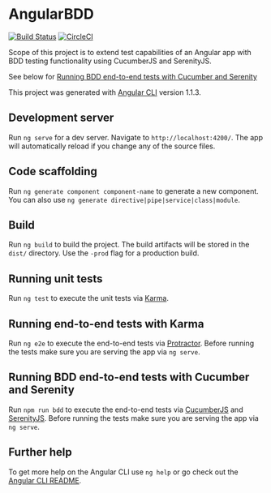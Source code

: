 # AngularBDD
[![Build Status](https://travis-ci.org/SpiralOutDotEu/code-problems.svg?branch=master)](https://travis-ci.org/SpiralOutDotEu/code-problems)
[![CircleCI](https://circleci.com/gh/SpiralOutDotEu/AngularBDD/tree/master.svg?style=svg&circle-token=882a4f5cd4f13d7261290fb2bd7e297a8dfe109d)](https://circleci.com/gh/SpiralOutDotEu/AngularBDD/tree/master)

Scope of this project is to extend test capabilities of an Angular app with BDD testing functionality using CucumberJS and SerenityJS.

See below for [Running BDD end-to-end tests with Cucumber and Serenity](##running-bdd-endtoend-tests-with-cucumber-and-serenity)

This project was generated with [Angular CLI](https://github.com/angular/angular-cli) version 1.1.3.

## Development server

Run `ng serve` for a dev server. Navigate to `http://localhost:4200/`. The app will automatically reload if you change any of the source files.

## Code scaffolding

Run `ng generate component component-name` to generate a new component. You can also use `ng generate directive|pipe|service|class|module`.

## Build

Run `ng build` to build the project. The build artifacts will be stored in the `dist/` directory. Use the `-prod` flag for a production build.

## Running unit tests

Run `ng test` to execute the unit tests via [Karma](https://karma-runner.github.io).

## Running end-to-end tests with Karma

Run `ng e2e` to execute the end-to-end tests via [Protractor](http://www.protractortest.org/).
Before running the tests make sure you are serving the app via `ng serve`.

## Running BDD end-to-end tests with Cucumber and Serenity

Run `npm run bdd` to execute the end-to-end tests via [CucumberJS](https://github.com/cucumber/cucumber-js) and [SerenityJS](http://serenity-js.org/).
Before running the tests make sure you are serving the app via `ng serve`.

## Further help

To get more help on the Angular CLI use `ng help` or go check out the [Angular CLI README](https://github.com/angular/angular-cli/blob/master/README.md).
